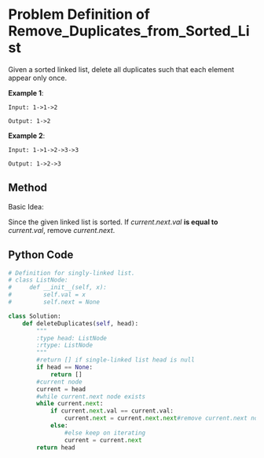 # Problem Definition of Remove_Duplicates_from_Sorted_List

Given a sorted linked list, delete all duplicates such that each element appear only once.

**Example 1**:

    Input: 1->1->2

    Output: 1->2
**Example 2**:

    Input: 1->1->2->3->3

    Output: 1->2->3

## Method

Basic Idea:

Since the given linked list is sorted. If $current.next.val$ **is equal to** $current.val$, remove $current.next$.

## Python Code
```python
# Definition for singly-linked list.
# class ListNode:
#     def __init__(self, x):
#         self.val = x
#         self.next = None

class Solution:
    def deleteDuplicates(self, head):
        """
        :type head: ListNode
        :rtype: ListNode
        """
        #return [] if single-linked list head is null
        if head == None:
            return []
        #current node
        current = head
        #while current.next node exists
        while current.next:
            if current.next.val == current.val:
                current.next = current.next.next#remove current.next node if current.next.val equals to current.val
            else:
                #else keep on iterating
                current = current.next
        return head
```